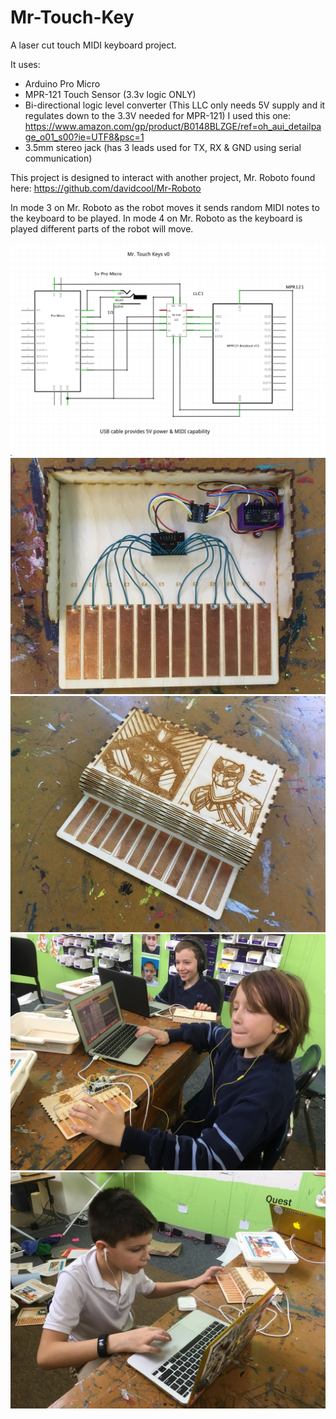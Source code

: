# Mr-Touch-Key
A laser cut touch MIDI keyboard project.

It uses:
- Arduino Pro Micro
- MPR-121 Touch Sensor (3.3v logic ONLY)
- Bi-directional logic level converter (This LLC only needs 5V supply and it regulates down to the 3.3V needed for MPR-121) I used this one: https://www.amazon.com/gp/product/B0148BLZGE/ref=oh_aui_detailpage_o01_s00?ie=UTF8&psc=1
- 3.5mm stereo jack (has 3 leads used for TX, RX & GND using serial communication)

This project is designed to interact with another project, Mr. Roboto found here:
https://github.com/davidcool/Mr-Roboto

In mode 3 on Mr. Roboto as the robot moves it sends random MIDI notes to the keyboard to be played.
In mode 4 on Mr. Roboto as the keyboard is played different parts of the robot will move.

![alt text](https://github.com/davidcool/Mr-Touch-Key/blob/master/_pictures/mr_touch_key_schematic_v1.png)
![alt text](https://github.com/davidcool/Mr-Touch-Key/blob/master/_pictures/IMG_7016.jpg)
![alt text](https://github.com/davidcool/Mr-Touch-Key/blob/master/_pictures/IMG_7017.jpg)
![alt text](https://github.com/davidcool/Mr-Touch-Key/blob/master/_pictures/IMG_5797.jpg)
![alt text](https://github.com/davidcool/Mr-Touch-Key/blob/master/_pictures/IMG_5801.jpg)
